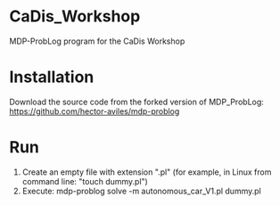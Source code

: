 # CaDis_Workshop
MDP-ProbLog program for the CaDis Workshop

# Installation

Download the source code from the forked version of MDP_ProbLog: https://github.com/hector-aviles/mdp-problog

# Run

1) Create an empty file with extension ".pl" (for example, in Linux from command line: "touch dummy.pl")
2) Execute: mdp-problog solve -m autonomous_car_V1.pl  dummy.pl
